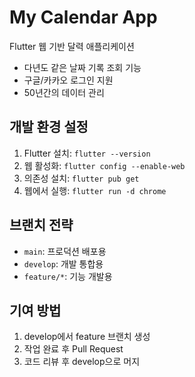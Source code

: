 # My Calendar App

Flutter 웹 기반 달력 애플리케이션
- 다년도 같은 날짜 기록 조회 기능
- 구글/카카오 로그인 지원
- 50년간의 데이터 관리

## 개발 환경 설정

1. Flutter 설치: `flutter --version`
2. 웹 활성화: `flutter config --enable-web`
3. 의존성 설치: `flutter pub get`
4. 웹에서 실행: `flutter run -d chrome`

## 브랜치 전략

- `main`: 프로덕션 배포용
- `develop`: 개발 통합용
- `feature/*`: 기능 개발용

## 기여 방법

1. develop에서 feature 브랜치 생성
2. 작업 완료 후 Pull Request
3. 코드 리뷰 후 develop으로 머지